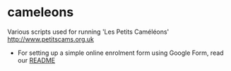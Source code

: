 # cameleons

Various scripts used for running 'Les Petits Caméléons' http://www.petitscams.org.uk

- For setting up a simple online enrolment form using Google Form, read our [README](enrolment/README.md)